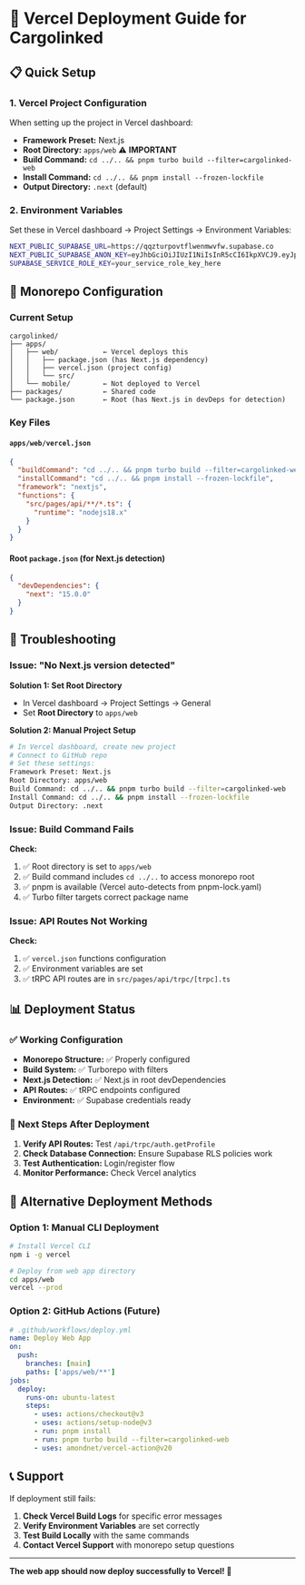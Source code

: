 # 🚀 Vercel Deployment Guide for Cargolinked

## 📋 **Quick Setup**

### 1. **Vercel Project Configuration**

When setting up the project in Vercel dashboard:

- **Framework Preset:** Next.js
- **Root Directory:** `apps/web` ⚠️ **IMPORTANT**
- **Build Command:** `cd ../.. && pnpm turbo build --filter=cargolinked-web`
- **Install Command:** `cd ../.. && pnpm install --frozen-lockfile`
- **Output Directory:** `.next` (default)

### 2. **Environment Variables**

Set these in Vercel dashboard → Project Settings → Environment Variables:

```bash
NEXT_PUBLIC_SUPABASE_URL=https://qqzturpovtflwenmwvfw.supabase.co
NEXT_PUBLIC_SUPABASE_ANON_KEY=eyJhbGciOiJIUzI1NiIsInR5cCI6IkpXVCJ9.eyJpc3MiOiJzdXBhYmFzZSIsInJlZiI6InFxenR1cnBvdnRmbHdlbm13dmZ3Iiwicm9sZSI6ImFub24iLCJpYXQiOjE3NTgzNTg0NTAsImV4cCI6MjA3MzkzNDQ1MH0.VmNQRlYl8_rfILeFod6Iv3NKeyyJa_EWkwTyIVX6IZk
SUPABASE_SERVICE_ROLE_KEY=your_service_role_key_here
```

## 🔧 **Monorepo Configuration**

### Current Setup

```
cargolinked/
├── apps/
│   ├── web/           ← Vercel deploys this
│   │   ├── package.json (has Next.js dependency)
│   │   ├── vercel.json (project config)
│   │   └── src/
│   └── mobile/        ← Not deployed to Vercel
├── packages/          ← Shared code
└── package.json       ← Root (has Next.js in devDeps for detection)
```

### Key Files

#### `apps/web/vercel.json`
```json
{
  "buildCommand": "cd ../.. && pnpm turbo build --filter=cargolinked-web",
  "installCommand": "cd ../.. && pnpm install --frozen-lockfile",
  "framework": "nextjs",
  "functions": {
    "src/pages/api/**/*.ts": {
      "runtime": "nodejs18.x"
    }
  }
}
```

#### Root `package.json` (for Next.js detection)
```json
{
  "devDependencies": {
    "next": "15.0.0"
  }
}
```

## 🚨 **Troubleshooting**

### Issue: "No Next.js version detected"

**Solution 1: Set Root Directory**
- In Vercel dashboard → Project Settings → General
- Set **Root Directory** to `apps/web`

**Solution 2: Manual Project Setup**
```bash
# In Vercel dashboard, create new project
# Connect to GitHub repo
# Set these settings:
Framework Preset: Next.js
Root Directory: apps/web
Build Command: cd ../.. && pnpm turbo build --filter=cargolinked-web
Install Command: cd ../.. && pnpm install --frozen-lockfile
Output Directory: .next
```

### Issue: Build Command Fails

**Check:**
1. ✅ Root directory is set to `apps/web`
2. ✅ Build command includes `cd ../..` to access monorepo root
3. ✅ pnpm is available (Vercel auto-detects from pnpm-lock.yaml)
4. ✅ Turbo filter targets correct package name

### Issue: API Routes Not Working

**Check:**
1. ✅ `vercel.json` functions configuration
2. ✅ Environment variables are set
3. ✅ tRPC API routes are in `src/pages/api/trpc/[trpc].ts`

## 📊 **Deployment Status**

### ✅ **Working Configuration**

- **Monorepo Structure:** ✅ Properly configured
- **Build System:** ✅ Turborepo with filters
- **Next.js Detection:** ✅ Next.js in root devDependencies
- **API Routes:** ✅ tRPC endpoints configured
- **Environment:** ✅ Supabase credentials ready

### 🔄 **Next Steps After Deployment**

1. **Verify API Routes:** Test `/api/trpc/auth.getProfile`
2. **Check Database Connection:** Ensure Supabase RLS policies work
3. **Test Authentication:** Login/register flow
4. **Monitor Performance:** Check Vercel analytics

## 🎯 **Alternative Deployment Methods**

### Option 1: Manual CLI Deployment
```bash
# Install Vercel CLI
npm i -g vercel

# Deploy from web app directory
cd apps/web
vercel --prod
```

### Option 2: GitHub Actions (Future)
```yaml
# .github/workflows/deploy.yml
name: Deploy Web App
on:
  push:
    branches: [main]
    paths: ['apps/web/**']
jobs:
  deploy:
    runs-on: ubuntu-latest
    steps:
      - uses: actions/checkout@v3
      - uses: actions/setup-node@v3
      - run: pnpm install
      - run: pnpm turbo build --filter=cargolinked-web
      - uses: amondnet/vercel-action@v20
```

## 📞 **Support**

If deployment still fails:

1. **Check Vercel Build Logs** for specific error messages
2. **Verify Environment Variables** are set correctly
3. **Test Build Locally** with the same commands
4. **Contact Vercel Support** with monorepo setup questions

---

**The web app should now deploy successfully to Vercel! 🎉**
